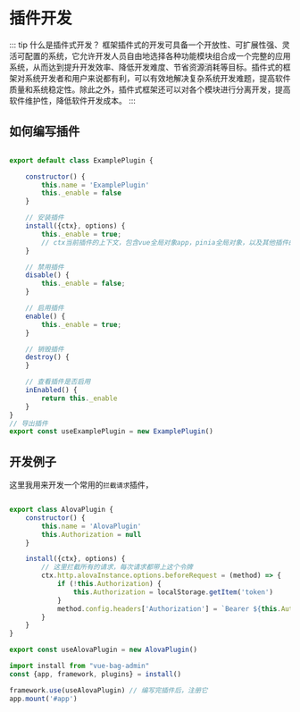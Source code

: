 # 插件开发

::: tip 什么是插件式开发？
框架插件式的开发可具备一个开放性、可扩展性强、灵活可配置的系统，它允许开发人员自由地选择各种功能模块组合成一个完整的应用系统，从而达到提升开发效率、降低开发难度、节省资源消耗等目标。插件式的框架对系统开发者和用户来说都有利，可以有效地解决复杂系统开发难题，提高软件质量和系统稳定性。除此之外，插件式框架还可以对各个模块进行分离开发，提高软件维护性，降低软件开发成本。
:::

## 如何编写插件

```javascript

export default class ExamplePlugin {

    constructor() {
        this.name = 'ExamplePlugin'
        this._enable = false
    }

    // 安装插件
    install({ctx}, options) {
        this._enable = true;
        // ctx当前插件的上下文，包含vue全局对象app，pinia全局对象，以及其他插件的上下文
    }

    // 禁用插件
    disable() {
        this._enable = false;
    }

    // 启用插件
    enable() {
        this._enable = true;
    }

    // 销毁插件
    destroy() {
    }

    // 查看插件是否启用
    inEnabled() {
        return this._enable
    }
}
// 导出插件
export const useExamplePlugin = new ExamplePlugin()
```

## 开发例子

这里我用来开发一个常用的`拦截请求`插件，

```javascript

export class AlovaPlugin {
    constructor() {
        this.name = 'AlovaPlugin'
        this.Authorization = null
    }

    install({ctx}, options) {
        // 这里拦截所有的请求，每次请求都带上这个令牌
        ctx.http.alovaInstance.options.beforeRequest = (method) => {
            if (!this.Authorization) {
                this.Authorization = localStorage.getItem('token')
            }
            method.config.headers['Authorization'] = `Bearer ${this.Authorization}`
        }
    }
}

export const useAlovaPlugin = new AlovaPlugin()
```

````javascript
import install from "vue-bag-admin"
const {app, framework, plugins} = install()

framework.use(useAlovaPlugin) // 编写完插件后，注册它
app.mount('#app')
````
